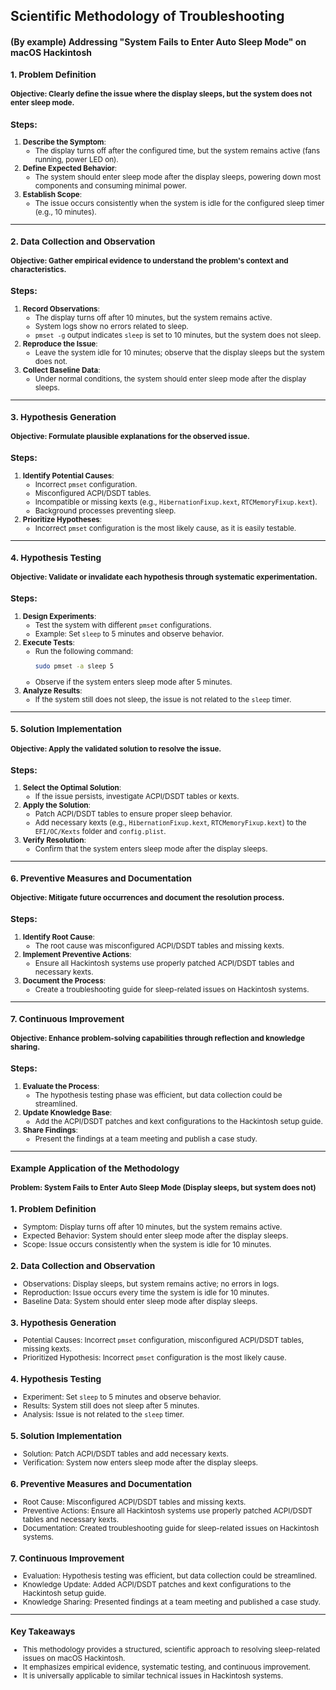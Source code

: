 ## Scientific Methodology of Troubleshooting 
#### (By example) Addressing "System Fails to Enter Auto Sleep Mode" on macOS Hackintosh

<small>

### 1. Problem Definition
#### Objective: Clearly define the issue where the display sleeps, but the system does not enter sleep mode.

### Steps:
1. **Describe the Symptom**:
   - The display turns off after the configured time, but the system remains active (fans running, power LED on).
2. **Define Expected Behavior**:
   - The system should enter sleep mode after the display sleeps, powering down most components and consuming minimal power.
3. **Establish Scope**:
   - The issue occurs consistently when the system is idle for the configured sleep timer (e.g., 10 minutes).

---

### 2. Data Collection and Observation
#### Objective: Gather empirical evidence to understand the problem's context and characteristics.

### Steps:
1. **Record Observations**:
   - The display turns off after 10 minutes, but the system remains active.
   - System logs show no errors related to sleep.
   - `pmset -g` output indicates `sleep` is set to 10 minutes, but the system does not sleep.
2. **Reproduce the Issue**:
   - Leave the system idle for 10 minutes; observe that the display sleeps but the system does not.
3. **Collect Baseline Data**:
   - Under normal conditions, the system should enter sleep mode after the display sleeps.

---

### 3. Hypothesis Generation
#### Objective: Formulate plausible explanations for the observed issue.

### Steps:
1. **Identify Potential Causes**:
   - Incorrect `pmset` configuration.
   - Misconfigured ACPI/DSDT tables.
   - Incompatible or missing kexts (e.g., `HibernationFixup.kext`, `RTCMemoryFixup.kext`).
   - Background processes preventing sleep.
2. **Prioritize Hypotheses**:
   - Incorrect `pmset` configuration is the most likely cause, as it is easily testable.

---

### 4. Hypothesis Testing
#### Objective: Validate or invalidate each hypothesis through systematic experimentation.

### Steps:
1. **Design Experiments**:
   - Test the system with different `pmset` configurations.
   - Example: Set `sleep` to 5 minutes and observe behavior.
2. **Execute Tests**:
   - Run the following command:
     ```bash
     sudo pmset -a sleep 5
     ```
   - Observe if the system enters sleep mode after 5 minutes.
3. **Analyze Results**:
   - If the system still does not sleep, the issue is not related to the `sleep` timer.

---

### 5. Solution Implementation
#### Objective: Apply the validated solution to resolve the issue.

### Steps:
1. **Select the Optimal Solution**:
   - If the issue persists, investigate ACPI/DSDT tables or kexts.
2. **Apply the Solution**:
   - Patch ACPI/DSDT tables to ensure proper sleep behavior.
   - Add necessary kexts (e.g., `HibernationFixup.kext`, `RTCMemoryFixup.kext`) to the `EFI/OC/Kexts` folder and `config.plist`.
3. **Verify Resolution**:
   - Confirm that the system enters sleep mode after the display sleeps.

---

### 6. Preventive Measures and Documentation
#### Objective: Mitigate future occurrences and document the resolution process.

### Steps:
1. **Identify Root Cause**:
   - The root cause was misconfigured ACPI/DSDT tables and missing kexts.
2. **Implement Preventive Actions**:
   - Ensure all Hackintosh systems use properly patched ACPI/DSDT tables and necessary kexts.
3. **Document the Process**:
   - Create a troubleshooting guide for sleep-related issues on Hackintosh systems.

---

### 7. Continuous Improvement
#### Objective: Enhance problem-solving capabilities through reflection and knowledge sharing.

### Steps:
1. **Evaluate the Process**:
   - The hypothesis testing phase was efficient, but data collection could be streamlined.
2. **Update Knowledge Base**:
   - Add the ACPI/DSDT patches and kext configurations to the Hackintosh setup guide.
3. **Share Findings**:
   - Present the findings at a team meeting and publish a case study.

---

### Example Application of the Methodology
#### Problem: System Fails to Enter Auto Sleep Mode (Display sleeps, but system does not)

### 1. Problem Definition
- Symptom: Display turns off after 10 minutes, but the system remains active.
- Expected Behavior: System should enter sleep mode after the display sleeps.
- Scope: Issue occurs consistently when the system is idle for 10 minutes.

### 2. Data Collection and Observation
- Observations: Display sleeps, but system remains active; no errors in logs.
- Reproduction: Issue occurs every time the system is idle for 10 minutes.
- Baseline Data: System should enter sleep mode after display sleeps.

### 3. Hypothesis Generation
- Potential Causes: Incorrect `pmset` configuration, misconfigured ACPI/DSDT tables, missing kexts.
- Prioritized Hypothesis: Incorrect `pmset` configuration is the most likely cause.

### 4. Hypothesis Testing
- Experiment: Set `sleep` to 5 minutes and observe behavior.
- Results: System still does not sleep after 5 minutes.
- Analysis: Issue is not related to the `sleep` timer.

### 5. Solution Implementation
- Solution: Patch ACPI/DSDT tables and add necessary kexts.
- Verification: System now enters sleep mode after the display sleeps.

### 6. Preventive Measures and Documentation
- Root Cause: Misconfigured ACPI/DSDT tables and missing kexts.
- Preventive Actions: Ensure all Hackintosh systems use properly patched ACPI/DSDT tables and necessary kexts.
- Documentation: Created troubleshooting guide for sleep-related issues on Hackintosh systems.

### 7. Continuous Improvement
- Evaluation: Hypothesis testing was efficient, but data collection could be streamlined.
- Knowledge Update: Added ACPI/DSDT patches and kext configurations to the Hackintosh setup guide.
- Knowledge Sharing: Presented findings at a team meeting and published a case study.

---

### Key Takeaways
- This methodology provides a structured, scientific approach to resolving sleep-related issues on macOS Hackintosh.
- It emphasizes empirical evidence, systematic testing, and continuous improvement.
- It is universally applicable to similar technical issues in Hackintosh systems.
</small>
